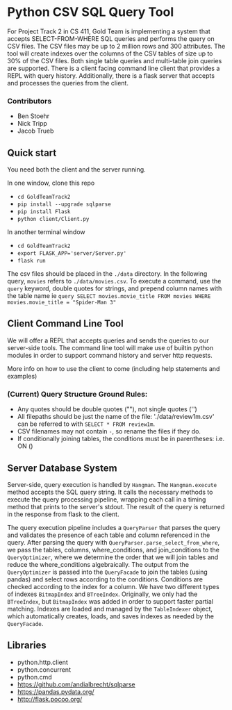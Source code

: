 # Python CSV SQL Query Tool

For Project Track 2 in CS 411, Gold Team is implementing a system that accepts SELECT-FROM-WHERE SQL queries and performs the query on CSV files. The CSV files may be up to 2 million rows and 300 attributes. The tool will create indexes over the columns of the CSV tables of size up to 30% of the CSV files. Both single table queries and multi-table join queries are supported. There is a client facing command line client that provides a REPL with query history. Additionally, there is a flask server that accepts and processes the queries from the client.

### Contributors

* Ben Stoehr
* Nick Tripp
* Jacob Trueb

## Quick start

You need both the client and the server running.

In one window, clone this repo
* `cd GoldTeamTrack2`
* `pip install --upgrade sqlparse`
* `pip install Flask` 
* `python client/Client.py`

In another terminal window
* `cd GoldTeamTrack2`
* `export FLASK_APP='server/Server.py'`
* `flask run`

The csv files should be placed in the `./data` directory. In the following query, `movies` refers to `./data/movies.csv`. To execute a command, use the `query` keyword, double quotes for strings, and prepend column names with the table name ie `query SELECT movies.movie_title FROM movies WHERE movies.movie_title = "Spider-Man 3"`

## Client Command Line Tool

We will offer a REPL that accepts queries and sends the queries to our server-side tools. The command line tool will make use of builtin python modules in order to support command history and server http requests.

More info on how to use the client to come (including help statements and examples)

### (Current) Query Structure Ground Rules:
* Any quotes should be double quotes (""), not single quotes ('')
* All filepaths should be just the name of the file: './data/review1m.csv' can be referred to with `SELECT * FROM review1m`.
* CSV filenames may not contain `-`, so rename the files if they do.
* If conditionally joining tables, the conditions must be in parentheses: i.e. ON (<conditions>)

## Server Database System

Server-side, query execution is handled by `Hangman`. The `Hangman.execute` method accepts the SQL query string. It calls the necessary methods to execute the query processing pipeline, wrapping each call in a timing method that prints to the server's stdout. The result of the query is returned in the response from flask to the client.

The query execution pipeline includes a `QueryParser` that parses the query and validates the presence of each table and column referenced in the query. After parsing the query with `QueryParser.parse_select_from_where`, we pass the tables, columns, where_conditions, and join_conditions to the `QueryOptimizer`, where we determine the order that we will join tables and reduce the where_conditions algebraically. The output from the `QueryOptimizer` is passed into the `QueryFacade` to join the tables (using pandas) and select rows according to the conditions. Conditions are checked according to the index for a column. We have two different types of indexes `BitmapIndex` and `BTreeIndex`. Originally, we only had the `BTreeIndex`, but `BitmapIndex` was added in order to support faster partial matching. Indexes are loaded and managed by the `TableIndexer` object, which automatically creates, loads, and saves indexes as needed by the `QueryFacade`.

## Libraries
* python.http.client
* python.concurrent
* python.cmd
* https://github.com/andialbrecht/sqlparse
* https://pandas.pydata.org/
* http://flask.pocoo.org/

